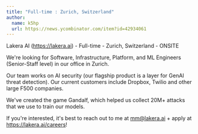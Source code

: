```yaml
---
title: "Full-time : Zurich, Switzerland"
author:
  name: k5hp
  url: https://news.ycombinator.com/item?id=42934061
---
```

Lakera AI (<a href="https:&#x2F;&#x2F;lakera.ai" rel="nofollow">https:&#x2F;&#x2F;lakera.ai</a>) - Full-time - Zurich, Switzerland - ONSITE

We&#x27;re looking for Software, Infrastructure, Platform, and ML Engineers (Senior-Staff level) in our office in Zurich.

Our team works on AI security (our flagship product is a layer for GenAI threat detection). Our current customers include Dropbox, Twilio and other large F500 companies.

We&#x27;ve created the game Gandalf, which helped us collect 20M+ attacks that we use to train our models.

If you&#x27;re interested, it&#x27;s best to reach out to me at mm@lakera.ai + apply at <a href="https:&#x2F;&#x2F;lakera.ai&#x2F;careers" rel="nofollow">https:&#x2F;&#x2F;lakera.ai&#x2F;careers</a>!
<JobApplication />
